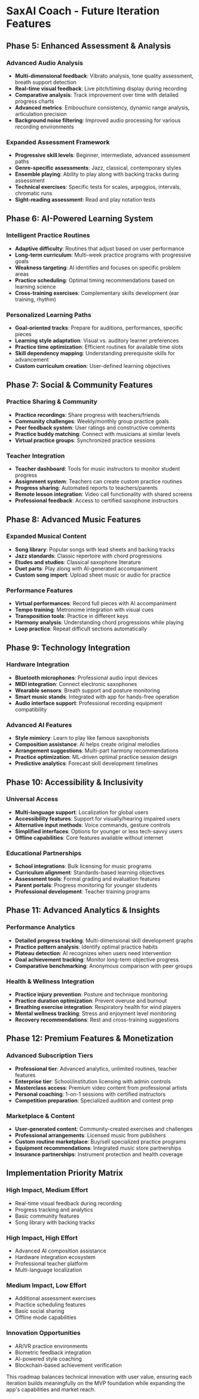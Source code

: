 # SaxAI Coach - Future Iteration Features

## **Phase 5: Enhanced Assessment & Analysis**

### Advanced Audio Analysis
- **Multi-dimensional feedback**: Vibrato analysis, tone quality assessment, breath support detection
- **Real-time visual feedback**: Live pitch/timing display during recording
- **Comparative analysis**: Track improvement over time with detailed progress charts
- **Advanced metrics**: Embouchure consistency, dynamic range analysis, articulation precision
- **Background noise filtering**: Improved audio processing for various recording environments

### Expanded Assessment Framework
- **Progressive skill levels**: Beginner, intermediate, advanced assessment paths
- **Genre-specific assessments**: Jazz, classical, contemporary styles
- **Ensemble playing**: Ability to play along with backing tracks during assessment
- **Technical exercises**: Specific tests for scales, arpeggios, intervals, chromatic runs
- **Sight-reading assessment**: Read and play notation tests

## **Phase 6: AI-Powered Learning System**

### Intelligent Practice Routines
- **Adaptive difficulty**: Routines that adjust based on user performance
- **Long-term curriculum**: Multi-week practice programs with progressive goals
- **Weakness targeting**: AI identifies and focuses on specific problem areas
- **Practice scheduling**: Optimal timing recommendations based on learning science
- **Cross-training exercises**: Complementary skills development (ear training, rhythm)

### Personalized Learning Paths
- **Goal-oriented tracks**: Prepare for auditions, performances, specific pieces
- **Learning style adaptation**: Visual vs. auditory learner preferences
- **Practice time optimization**: Efficient routines for available time slots
- **Skill dependency mapping**: Understanding prerequisite skills for advancement
- **Custom curriculum creation**: User-defined learning objectives

## **Phase 7: Social & Community Features**

### Practice Sharing & Community
- **Practice recordings**: Share progress with teachers/friends
- **Community challenges**: Weekly/monthly group practice goals
- **Peer feedback system**: User ratings and constructive comments
- **Practice buddy matching**: Connect with musicians at similar levels
- **Virtual practice groups**: Synchronized practice sessions

### Teacher Integration
- **Teacher dashboard**: Tools for music instructors to monitor student progress
- **Assignment system**: Teachers can create custom practice routines
- **Progress sharing**: Automated reports to teachers/parents
- **Remote lesson integration**: Video call functionality with shared screens
- **Professional feedback**: Access to certified saxophone instructors

## **Phase 8: Advanced Music Features**

### Expanded Musical Content
- **Song library**: Popular songs with lead sheets and backing tracks
- **Jazz standards**: Classic repertoire with chord progressions
- **Etudes and studies**: Classical saxophone literature
- **Duet parts**: Play along with AI-generated accompaniment
- **Custom song import**: Upload sheet music or audio for practice

### Performance Features
- **Virtual performances**: Record full pieces with AI accompaniment
- **Tempo training**: Metronome integration with visual cues
- **Transposition tools**: Practice in different keys
- **Harmony analysis**: Understanding chord progressions while playing
- **Loop practice**: Repeat difficult sections automatically

## **Phase 9: Technology Integration**

### Hardware Integration
- **Bluetooth microphones**: Professional audio input devices
- **MIDI integration**: Connect electronic saxophones
- **Wearable sensors**: Breath support and posture monitoring
- **Smart music stands**: Integrated with app for hands-free operation
- **Audio interface support**: Professional recording equipment compatibility

### Advanced AI Features
- **Style mimicry**: Learn to play like famous saxophonists
- **Composition assistance**: AI helps create original melodies
- **Arrangement suggestions**: Multi-part harmony recommendations
- **Practice optimization**: ML-driven optimal practice session design
- **Predictive analytics**: Forecast skill development timelines

## **Phase 10: Accessibility & Inclusivity**

### Universal Access
- **Multi-language support**: Localization for global users
- **Accessibility features**: Support for visually/hearing impaired users
- **Alternative input methods**: Voice commands, gesture controls
- **Simplified interfaces**: Options for younger or less tech-savvy users
- **Offline capabilities**: Core features available without internet

### Educational Partnerships
- **School integrations**: Bulk licensing for music programs
- **Curriculum alignment**: Standards-based learning objectives
- **Assessment tools**: Formal grading and evaluation features
- **Parent portals**: Progress monitoring for younger students
- **Professional development**: Teacher training programs

## **Phase 11: Advanced Analytics & Insights**

### Performance Analytics
- **Detailed progress tracking**: Multi-dimensional skill development graphs
- **Practice pattern analysis**: Identify optimal practice habits
- **Plateau detection**: AI recognizes when users need intervention
- **Goal achievement tracking**: Monitor long-term objective progress
- **Comparative benchmarking**: Anonymous comparison with peer groups

### Health & Wellness Integration
- **Practice injury prevention**: Posture and technique monitoring
- **Practice duration optimization**: Prevent overuse and burnout
- **Breathing exercise integration**: Respiratory health for wind players
- **Mental wellness tracking**: Stress and enjoyment level monitoring
- **Recovery recommendations**: Rest and cross-training suggestions

## **Phase 12: Premium Features & Monetization**

### Advanced Subscription Tiers
- **Professional tier**: Advanced analytics, unlimited routines, teacher features
- **Enterprise tier**: School/institution licensing with admin controls
- **Masterclass access**: Premium video content from professional artists
- **Personal coaching**: 1-on-1 sessions with certified instructors
- **Competition preparation**: Specialized audition and contest prep

### Marketplace & Content
- **User-generated content**: Community-created exercises and challenges
- **Professional arrangements**: Licensed music from publishers
- **Custom routine marketplace**: Buy/sell specialized practice programs
- **Equipment recommendations**: Integrated music store partnerships
- **Insurance partnerships**: Instrument protection and health coverage

## **Implementation Priority Matrix**

### **High Impact, Medium Effort**
- Real-time visual feedback during recording
- Progress tracking and analytics
- Basic community features
- Song library with backing tracks

### **High Impact, High Effort**
- Advanced AI composition assistance
- Hardware integration ecosystem
- Professional teacher platform
- Multi-language localization

### **Medium Impact, Low Effort**
- Additional assessment exercises
- Practice scheduling features
- Basic social sharing
- Offline mode capabilities

### **Innovation Opportunities**
- AR/VR practice environments
- Biometric feedback integration
- AI-powered style coaching
- Blockchain-based achievement verification

This roadmap balances technical innovation with user value, ensuring each iteration builds meaningfully on the MVP foundation while expanding the app's capabilities and market reach.